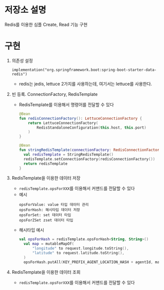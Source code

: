 # 저장소 설명
Redis를 이용한 심플 Create, Read 기능 구현

# 구현
1. 의존성 설정
   ```
   implementation("org.springframework.boot:spring-boot-starter-data-redis")
   ```
   - redis는 jedis, lettuce 2가지를 사용하는데, 여기서는 lettuce를 사용한다. 

2. 빈 등록. ConnectionFactory, RedisTemplate
   - RedisTemplate를 이용해서 명령어를 전달할 수 있다
      ```kotlin
      @Bean
      fun redisConnectionFactory(): LettuceConnectionFactory {
          return LettuceConnectionFactory(
              RedisStandaloneConfiguration(this.host, this.port)
          )
      }

      @Bean
      fun stringRedisTemplate(connectionFactory: RedisConnectionFactory): StringRedisTemplate {
        val redisTemplate = StringRedisTemplate()
        redisTemplate.setConnectionFactory(redisConnectionFactory())
        return redisTemplate
      }
      ```
3. RedisTemplate을 이용한 데이터 저장
   - `redisTemplate.opsForXXX`를 이용해서 커맨드를 전달할 수 있다
   - 예시
      ```
      opsForValue: value 타입 데이터 관리
      opsForHash: 해시타입 데이터 저장
      opsForSet: set 데이터 타입
      opsForZSet zset 데이터 타입
      ```
   - 해시타입 예시
      ```kotlin
      val opsForHash = redisTemplate.opsForHash<String, String>()
        val map = mutableMapOf(
            "longitude" to request.longitude.toString(),
            "latitude" to request.latitude.toString(),
        )
        opsForHash.putAll(KEY_PREFIX_AGENT_LOCATION_HASH + agentId, map)
      ```
4. RedisTemplate을 이용한 데이터 조회
   - `redisTemplate.opsForXXX`를 이용해서 커맨드를 전달할 수 있다
      